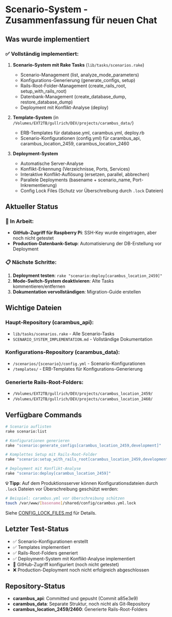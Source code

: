 # Scenario-System - Zusammenfassung für neuen Chat

## Was wurde implementiert

### ✅ Vollständig implementiert:
1. **Scenario-System mit Rake Tasks** (`lib/tasks/scenarios.rake`)
   - Scenario-Management (list, analyze_mode_parameters)
   - Konfigurations-Generierung (generate_configs, setup)
   - Rails-Root-Folder-Management (create_rails_root, setup_with_rails_root)
   - Datenbank-Management (create_database_dump, restore_database_dump)
   - Deployment mit Konflikt-Analyse (deploy)

2. **Template-System** (in `/Volumes/EXT2TB/gullrich/DEV/projects/carambus_data/`)
   - ERB-Templates für database.yml, carambus.yml, deploy.rb
   - Scenario-Konfigurationen (config.yml) für carambus_api, carambus_location_2459, carambus_location_2460

3. **Deployment-System**
   - Automatische Server-Analyse
   - Konflikt-Erkennung (Verzeichnisse, Ports, Services)
   - Interaktive Konflikt-Auflösung (ersetzen, parallel, abbrechen)
   - Parallele Deployments (basename + scenario_name, Port-Inkrementierung)
   - Config Lock Files (Schutz vor Überschreibung durch `.lock` Dateien)

## Aktueller Status

### 🔄 In Arbeit:
- **GitHub-Zugriff für Raspberry Pi**: SSH-Key wurde eingetragen, aber noch nicht getestet
- **Production-Datenbank-Setup**: Automatisierung der DB-Erstellung vor Deployment

### 📋 Nächste Schritte:
1. **Deployment testen**: `rake "scenario:deploy[carambus_location_2459]"`
2. **Mode-Switch-System deaktivieren**: Alte Tasks kommentieren/entfernen
3. **Dokumentation vervollständigen**: Migration-Guide erstellen

## Wichtige Dateien

### Haupt-Repository (carambus_api):
- `lib/tasks/scenarios.rake` - Alle Scenario-Tasks
- `SCENARIO_SYSTEM_IMPLEMENTATION.md` - Vollständige Dokumentation

### Konfigurations-Repository (carambus_data):
- `/scenarios/{scenario}/config.yml` - Scenario-Konfigurationen
- `/templates/` - ERB-Templates für Konfigurations-Generierung

### Generierte Rails-Root-Folders:
- `/Volumes/EXT2TB/gullrich/DEV/projects/carambus_location_2459/`
- `/Volumes/EXT2TB/gullrich/DEV/projects/carambus_location_2460/`

## Verfügbare Commands

```bash
# Scenario auflisten
rake scenario:list

# Konfigurationen generieren
rake "scenario:generate_configs[carambus_location_2459,development]"

# Komplettes Setup mit Rails-Root-Folder
rake "scenario:setup_with_rails_root[carambus_location_2459,development]"

# Deployment mit Konflikt-Analyse
rake "scenario:deploy[carambus_location_2459]"
```

**💡 Tipp**: Auf dem Produktionsserver können Konfigurationsdateien durch `.lock` Dateien vor Überschreibung geschützt werden:
```bash
# Beispiel: carambus.yml vor Überschreibung schützen
touch /var/www/[basename]/shared/config/carambus.yml.lock
```
Siehe [CONFIG_LOCK_FILES.md](../../../docs/CONFIG_LOCK_FILES.md) für Details.

## Letzter Test-Status

- ✅ Scenario-Konfigurationen erstellt
- ✅ Templates implementiert
- ✅ Rails-Root-Folders generiert
- ✅ Deployment-System mit Konflikt-Analyse implementiert
- 🔄 GitHub-Zugriff konfiguriert (noch nicht getestet)
- ❌ Production-Deployment noch nicht erfolgreich abgeschlossen

## Repository-Status

- **carambus_api**: Committed und gepusht (Commit a85e3e9)
- **carambus_data**: Separate Struktur, noch nicht als Git-Repository
- **carambus_location_2459/2460**: Generierte Rails-Root-Folders
